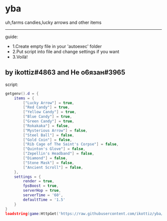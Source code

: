 # yba
uh,farms candies,lucky arrows and other items

---

guide:
- 1.Create empty file in your 'autoexec' folder
- 2.Put script into file and change settings if you want
- 3.Voilà!

by ikottiz#4863 and Не о6язан#3965
-
script:
```lua
getgenv().d = {
	items = {
		["Lucky Arrow"] = true,
		["Red Candy"] = true,
		["Yellow Candy"] = true,
		["Blue Candy"] = true,
		["Green Candy"] = true,
		["Rokakaka"] = false,
		["Mysterious Arrow"] = false,
		["Steel Ball"] = false,
		["Gold Coin"] = false,
		["Rib Cage of The Saint's Corpse"] = false,
		["Quinton's Glove"] = false,
		["Zepellin's Headband"] = false,
		["Diamond"] = false,
		["Stone Mask"] = false,
		["Ancient Scroll"] = false,
 	},
 	settings = {
 		render = true,
 		fpsBoost = true,
 		serverHop = true,
 		serverTime = '60',
		defaultTime = '1.5'
 	}
}
loadstring(game:HttpGet('https://raw.githubusercontent.com/ikottiz/yba/main/main'))()
```
